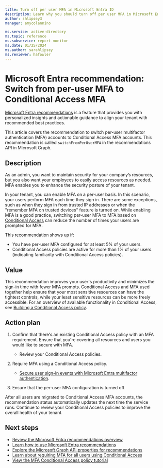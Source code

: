 ```yaml
---
title: Turn off per user MFA in Microsoft Entra ID
description: Learn why you should turn off per user MFA in Microsoft Entra ID with Microsoft Entra recommendations
author: shlipsey3
manager: amycolannino

ms.service: active-directory
ms.topic: reference
ms.subservice: report-monitor
ms.date: 01/25/2024
ms.author: sarahlipsey
ms.reviewer: hafowler
---
```


# Microsoft Entra recommendation: Switch from per-user MFA to Conditional Access MFA

[Microsoft Entra recommendations](overview-recommendations.md) is a feature that provides you with personalized insights and actionable guidance to align your tenant with recommended best practices.

This article covers the recommendation to switch per-user multifactor authentication (MFA) accounts to Conditional Access MFA accounts. This recommendation is called `switchFromPerUserMFA` in the recommendations API in Microsoft Graph.

## Description

As an admin, you want to maintain security for your company’s resources, but you also want your employees to easily access resources as needed. MFA enables you to enhance the security posture of your tenant.

In your tenant, you can enable MFA on a per-user basis. In this scenario, your users perform MFA each time they sign in. There are some exceptions, such as when they sign in from trusted IP addresses or when the "remember MFA on trusted devices" feature is turned on. While enabling MFA is a good practice, switching per-user MFA to MFA based on [Conditional Access](../conditional-access/overview.md) can reduce the number of times your users are prompted for MFA.

This recommendation shows up if:

- You have per-user MFA configured for at least 5% of your users.
- Conditional Access policies are active for more than 1% of your users (indicating familiarity with Conditional Access policies).

## Value 

This recommendation improves your user's productivity and minimizes the sign-in time with fewer MFA prompts. Conditional Access and MFA used together help ensure that your most sensitive resources can have the tightest controls, while your least sensitive resources can be more freely accessible. For an overview of available functionality in Conditional Access, see [Building a Conditional Access policy](../conditional-access/concept-conditional-access-policies.md).

## Action plan

1. Confirm that there's an existing Conditional Access policy with an MFA requirement. Ensure that you're covering all resources and users you would like to secure with MFA.
    - Review your Conditional Access policies.

2. Require MFA using a Conditional Access policy.
    - [Secure user sign-in events with Microsoft Entra multifactor authentication](../authentication/tutorial-enable-azure-mfa.md).

3. Ensure that the per-user MFA configuration is turned off. 

After all users are migrated to Conditional Access MFA accounts, the recommendation status automatically updates the next time the service runs. Continue to review your Conditional Access policies to improve the overall health of your tenant.

## Next steps

- [Review the Microsoft Entra recommendations overview](overview-recommendations.md)
- [Learn how to use Microsoft Entra recommendations](howto-use-recommendations.md)
- [Explore the Microsoft Graph API properties for recommendations](/graph/api/resources/recommendation)
- [Learn about requiring MFA for all users using Conditional Access](../conditional-access/howto-conditional-access-policy-all-users-mfa.md)
- [View the MFA Conditional Access policy tutorial](../authentication/tutorial-enable-azure-mfa.md)

